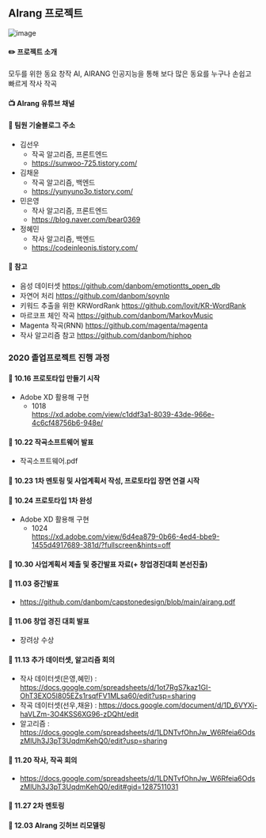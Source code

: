##  AIrang 프로젝트<br>
![image](https://user-images.githubusercontent.com/52441697/100899294-03375a80-3505-11eb-898a-5dc2a67c9ecd.png)

#### :pencil2: 프로젝트 소개
모두를 위한 동요 창작 AI, AIRANG
인공지능을 통해 보다 많은 동요를 누구나 손쉽고 빠르게 작사 작곡
#### :tv: AIrang 유튜브 채널
#### :space_invader: 팀원 기술블로그 주소
* 김선우
  - 작곡 알고리즘, 프론트엔드
  - https://sunwoo-725.tistory.com/<br>
* 김채윤
  - 작곡 알고리즘, 백엔드
  - https://yunyuno3o.tistory.com/<br>
* 민은영
  - 작사 알고리즘, 프론트엔드
  - https://blog.naver.com/bear0369<br>
* 정혜민
  - 작사 알고리즘, 백엔드
  - https://codeinleonis.tistory.com/<br>
#### :book: 참고
* 음성 데이터셋
https://github.com/danbom/emotiontts_open_db
* 자연어 처리
https://github.com/danbom/soynlp
* 키워드 추출을 위한 KRWordRank
https://github.com/lovit/KR-WordRank
* 마르코프 체인 작곡
https://github.com/danbom/MarkovMusic
* Magenta 작곡(RNN)
https://github.com/magenta/magenta
* 작사 알고리즘 참고
https://github.com/danbom/hiphop

### 2020 졸업프로젝트 진행 과정<br>
#### 📅 10.16 프로토타입 만들기 시작<br>
* Adobe XD 활용해 구현<br>
  - 1018 <br>https://xd.adobe.com/view/c1ddf3a1-8039-43de-966e-4c6cf48756b6-948e/
#### 📅 10.22 작곡소프트웨어 발표<br>
* 작곡소프트웨어.pdf
#### 📅 10.23 1차 멘토링 및 사업계획서 작성, 프로토타입 장면 연결 시작<br>
#### 📅 10.24 프로토타입 1차 완성<br>
* Adobe XD 활용해 구현<br>
  - 1024 <br>https://xd.adobe.com/view/6d4ea879-0b66-4ed4-bbe9-1455d4917689-381d/?fullscreen&hints=off
#### 📅 10.30 사업계획서 제출 및 중간발표 자료(+ 창업경진대회 본선진출)<br>
#### 📅 11.03 중간발표<br>
* <https://github.com/danbom/capstonedesign/blob/main/airang.pdf>
#### 📅 11.06 창업 경진 대회 발표<br>
* 장려상 수상
#### 📅 11.13 추가 데이터셋, 알고리즘 회의<br>
* 작사 데이터셋(은영,혜민) : https://docs.google.com/spreadsheets/d/1ot7RgS7kaz1GI-OhT3EXO5I805EZs1rsqfFV1MLsa60/edit?usp=sharing
* 작곡 데이터셋(선우,채윤) : https://docs.google.com/document/d/1D_6VYXj-haVLZm-3O4KSS6XG96-zDQht/edit
* 알고리즘 : https://docs.google.com/spreadsheets/d/1LDNTvfOhnJw_W6Rfeia6OdszMlUh3J3pT3UqdmKehQ0/edit?usp=sharing
#### 📅 11.20 작사, 작곡 회의<br>
* https://docs.google.com/spreadsheets/d/1LDNTvfOhnJw_W6Rfeia6OdszMlUh3J3pT3UqdmKehQ0/edit#gid=1287511031
#### 📅 11.27 2차 멘토링<br>
#### 📅 12.03 AIrang 깃허브 리모델링<br>
